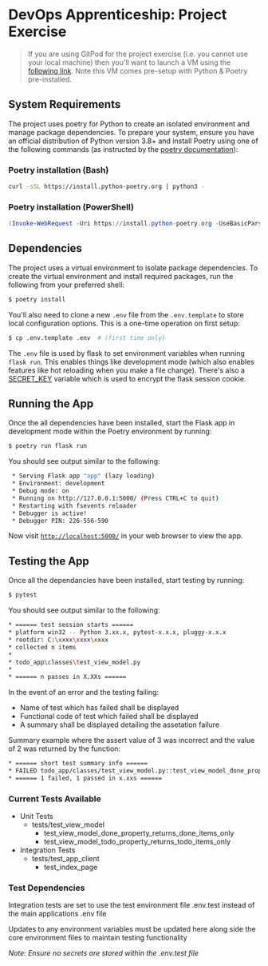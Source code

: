 # DevOps Apprenticeship: Project Exercise

> If you are using GitPod for the project exercise (i.e. you cannot use your local machine) then you'll want to launch a VM using the [following link](https://gitpod.io/#https://github.com/CorndelWithSoftwire/DevOps-Course-Starter). Note this VM comes pre-setup with Python & Poetry pre-installed.

## System Requirements

The project uses poetry for Python to create an isolated environment and manage package dependencies. To prepare your system, ensure you have an official distribution of Python version 3.8+ and install Poetry using one of the following commands (as instructed by the [poetry documentation](https://python-poetry.org/docs/#system-requirements)):

### Poetry installation (Bash)

```bash
curl -sSL https://install.python-poetry.org | python3 -
```

### Poetry installation (PowerShell)

```powershell
(Invoke-WebRequest -Uri https://install.python-poetry.org -UseBasicParsing).Content | py -
```

## Dependencies

The project uses a virtual environment to isolate package dependencies. To create the virtual environment and install required packages, run the following from your preferred shell:

```bash
$ poetry install
```

You'll also need to clone a new `.env` file from the `.env.template` to store local configuration options. This is a one-time operation on first setup:

```bash
$ cp .env.template .env  # (first time only)
```

The `.env` file is used by flask to set environment variables when running `flask run`. This enables things like development mode (which also enables features like hot reloading when you make a file change). There's also a [SECRET_KEY](https://flask.palletsprojects.com/en/1.1.x/config/#SECRET_KEY) variable which is used to encrypt the flask session cookie.


## Running the App

Once the all dependencies have been installed, start the Flask app in development mode within the Poetry environment by running:
```bash
$ poetry run flask run
```

You should see output similar to the following:
```bash
 * Serving Flask app "app" (lazy loading)
 * Environment: development
 * Debug mode: on
 * Running on http://127.0.0.1:5000/ (Press CTRL+C to quit)
 * Restarting with fsevents reloader
 * Debugger is active!
 * Debugger PIN: 226-556-590
```
Now visit [`http://localhost:5000/`](http://localhost:5000/) in your web browser to view the app.


## Testing the App

Once all the dependancies have been installed, start testing by running:
```bash
$ pytest
```

You should see output similar to the following:
```bash
* ====== test session starts ======
* platform win32 -- Python 3.xx.x, pytest-x.x.x, pluggy-x.x.x
* rootdir: C:\xxxx\xxxx\xxxx
* collected n items
* 
* todo_app\classes\test_view_model.py
*
* ====== n passes in X.XXs ======
```

In the event of an error and the testing failing:
* Name of test which has failed shall be displayed
* Functional code of test which failed shall be displayed
* A summary shall be displayed detailing the assetation failure

Summary example where the assert value of 3 was incorrect and the value of 2 was returned by the function:
```bash
* ====== short test summary info ======
* FAILED todo_app/classes/test_view_model.py::test_view_model_done_property_returns_done_items_only - assert 2 == 3
* ====== 1 failed, 1 passed in x.xxs ======
```

### Current Tests Available
* Unit Tests
  * tests/test_view_model
    * test_view_model_done_property_returns_done_items_only  
    * test_view_model_todo_property_returns_todo_items_only
* Integration Tests
  * tests/test_app_client
    * test_index_page

### Test Dependencies
Integration tests are set to use the test environment file .env.test instead of the main applications .env file

Updates to any environment variables must be updated here along side the core environment files to maintain testing functionality

*Note: Ensure no secrets are stored within the .env.test file*
